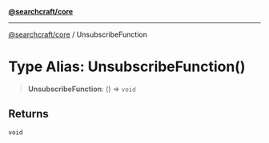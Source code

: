[**@searchcraft/core**](/reference/sdk/core/README.md)

***

[@searchcraft/core](/reference/sdk/core/globals.md) / UnsubscribeFunction

# Type Alias: UnsubscribeFunction()

> **UnsubscribeFunction**: () => `void`

## Returns

`void`
